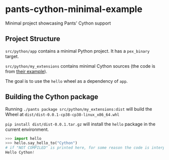 # pants-cython-minimal-example
Minimal project showcasing Pants' Cython support

## Project Structure

`src/python/app` contains a minimal Python project.
It has a `pex_binary` target.

`src/python/my_extensions` contains minimal Cython sources (the code is from [their example](https://cython.readthedocs.io/en/latest/src/quickstart/build.html#building-a-cython-module-using-setuptools)).

The goal is to use the `hello` wheel as a dependency of `app`.

## Building the Cython package

Running `./pants package src/python/my_extensions:dist` will build the Wheel at `dist/dist-0.0.1-cp38-cp38-linux_x86_64.whl`

`pip install dist/dist-0.0.1.tar.gz` will install the `hello` package in the current environment.

```python
>>> import hello
>>> hello.say_hello_to("Cython")
# if "NOT COMPILED" is printed here, for some reason the code is interpreted
Hello Cython!
```

